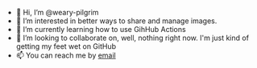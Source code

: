 - 👋 Hi, I’m @weary-pilgrim
- 👀 I’m interested in better ways to share and manage images.
- 🌱 I’m currently learning how to use GihHub Actions
- 💞️ I’m looking to collaborate on, well, nothing right now. I'm just kind of getting my feet wet on GitHub
- 📫 You can reach me by [email](mailto:weary.pilgrim@gmail.com)

<!---
weary-pilgrim/weary-pilgrim is a ✨ special ✨ repository because its `README.md` (this file) appears on your GitHub profile.
You can click the Preview link to take a look at your changes.
--->
